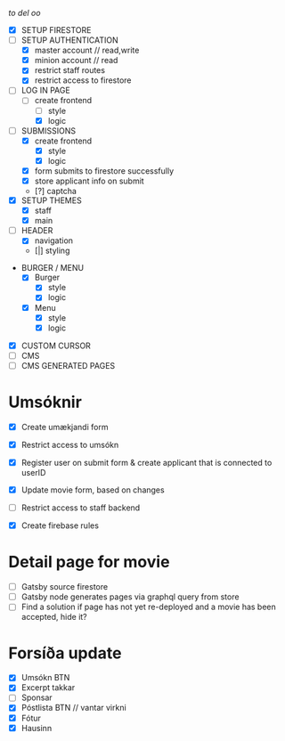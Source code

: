 _to del oo_

- [x] SETUP FIRESTORE
- [ ] SETUP AUTHENTICATION
  - [x] master account // read,write
  - [x] minion account // read
  - [x] restrict staff routes
  - [x] restrict access to firestore
- [ ] LOG IN PAGE
  - [ ] create frontend
    - [ ] style
    - [x] logic
- [ ] SUBMISSIONS
  - [x] create frontend
    - [x] style
    - [x] logic
  - [x] form submits to firestore successfully
  - [x] store applicant info on submit
  - [?] captcha
- [x] SETUP THEMES
  - [x] staff
  - [x] main
- [ ] HEADER
  - [x] navigation
  - [|] styling
- BURGER / MENU
  - [x] Burger
    - [x] style
    - [x] logic
  - [x] Menu
    - [x] style
    - [x] logic
- [x] CUSTOM CURSOR
- [ ] CMS
- [ ] CMS GENERATED PAGES

# Umsóknir

- [x] Create umækjandi form
- [x] Restrict access to umsókn
- [x] Register user on submit form & create applicant that is connected to userID
- [x] Update movie form, based on changes 
- [ ] Restrict access to staff backend
- [x] Create firebase rules


# Detail page for movie

- [ ] Gatsby source firestore
- [ ] Gatsby node generates pages via graphql query from store
- [ ] Find a solution if page has not yet re-deployed and a movie has been accepted, hide it?

# Forsíða update
- [x] Umsókn BTN
- [x] Excerpt takkar
- [ ] Sponsar
- [x] Póstlista BTN // vantar virkni
- [x] Fótur
- [x] Hausinn